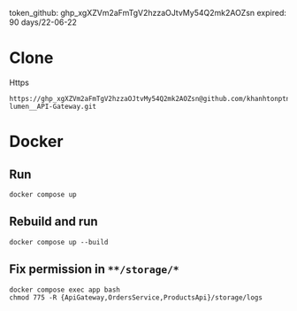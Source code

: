 token_github: 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
expired: 90 days/22-06-22

# Clone
Https
```
https://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@github.com/khanhtonptn/MBA__docker-lumen__API-Gateway.git
```
# Docker
## Run
```
docker compose up
```
## Rebuild and run
```
docker compose up --build
```
## Fix permission in `**/storage/*`
```
docker compose exec app bash
chmod 775 -R {ApiGateway,OrdersService,ProductsApi}/storage/logs
```
